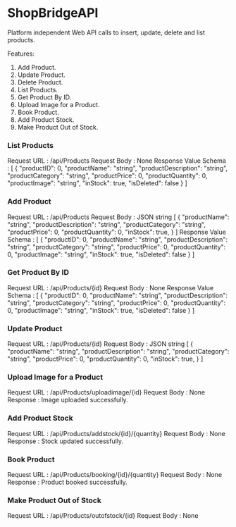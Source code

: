 # ShopBridgeAPI

Platform independent Web API calls to insert, update, delete and list products.

Features:

1. Add Product.
2. Update Product.
3. Delete Product.
4. List Products.
5. Get Product By ID.
6. Upload Image for a Product.
7. Book Product.
8. Add Product Stock.
9. Make Product Out of Stock.

### List Products

Request URL : /api/Products
Request Body : None
Response Value Schema :
[
  {
    "productID": 0,
    "productName": "string",
    "productDescription": "string",
    "productCategory": "string",
    "productPrice": 0,
    "productQuantity": 0,
    "productImage": "string",
    "inStock": true,
    "isDeleted": false
  }
]

### Add Product

Request URL : /api/Products
Request Body : JSON string
[
  {
    "productName": "string",
    "productDescription": "string",
    "productCategory": "string",
    "productPrice": 0,
    "productQuantity": 0,
    "inStock": true,
  }
]
Response Value Schema :
[
  {
    "productID": 0,
    "productName": "string",
    "productDescription": "string",
    "productCategory": "string",
    "productPrice": 0,
    "productQuantity": 0,
    "productImage": "string",
    "inStock": true,
    "isDeleted": false
  }
]

### Get Product By ID

Request URL : /api/Products/{id}
Request Body : None
Response Value Schema :
[
  {
    "productID": 0,
    "productName": "string",
    "productDescription": "string",
    "productCategory": "string",
    "productPrice": 0,
    "productQuantity": 0,
    "productImage": "string",
    "inStock": true,
    "isDeleted": false
  }
]

### Update Product

Request URL : /api/Products/{id}
Request Body : JSON string
[
  {
    "productName": "string",
    "productDescription": "string",
    "productCategory": "string",
    "productPrice": 0,
    "productQuantity": 0,
    "inStock": true,
  }
]

### Upload Image for a Product

Request URL : /api/Products/uploadimage/{id}
Request Body : None
Response : Image uploaded successfully.

### Add Product Stock

Request URL : /api/Products/addstock/{id}/{quantity}
Request Body : None
Response : Stock updated successfully.

### Book Product

Request URL : /api/Products/booking/{id}/{quantity}
Request Body : None
Response : Product booked successfully.

### Make Product Out of Stock

Request URL : /api/Products/outofstock/{id}
Request Body : None